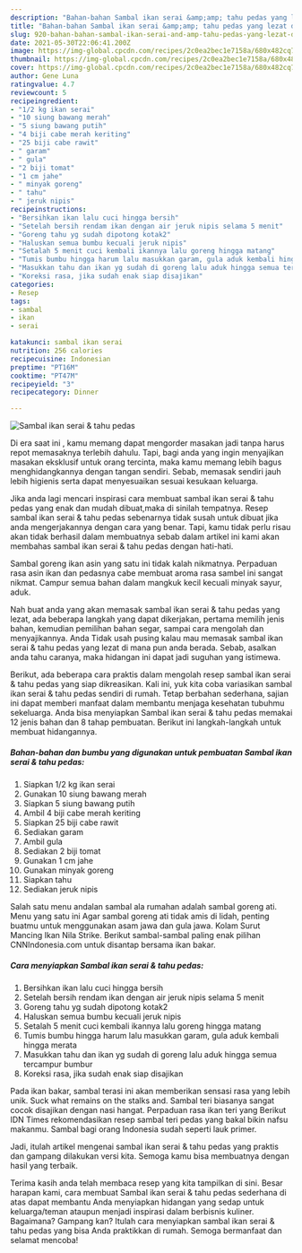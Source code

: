 ```yaml
---
description: "Bahan-bahan Sambal ikan serai &amp;amp; tahu pedas yang lezat dan Mudah Dibuat"
title: "Bahan-bahan Sambal ikan serai &amp;amp; tahu pedas yang lezat dan Mudah Dibuat"
slug: 920-bahan-bahan-sambal-ikan-serai-and-amp-tahu-pedas-yang-lezat-dan-mudah-dibuat
date: 2021-05-30T22:06:41.200Z
image: https://img-global.cpcdn.com/recipes/2c0ea2bec1e7158a/680x482cq70/sambal-ikan-serai-tahu-pedas-foto-resep-utama.jpg
thumbnail: https://img-global.cpcdn.com/recipes/2c0ea2bec1e7158a/680x482cq70/sambal-ikan-serai-tahu-pedas-foto-resep-utama.jpg
cover: https://img-global.cpcdn.com/recipes/2c0ea2bec1e7158a/680x482cq70/sambal-ikan-serai-tahu-pedas-foto-resep-utama.jpg
author: Gene Luna
ratingvalue: 4.7
reviewcount: 5
recipeingredient:
- "1/2 kg ikan serai"
- "10 siung bawang merah"
- "5 siung bawang putih"
- "4 biji cabe merah keriting"
- "25 biji cabe rawit"
- " garam"
- " gula"
- "2 biji tomat"
- "1 cm jahe"
- " minyak goreng"
- " tahu"
- " jeruk nipis"
recipeinstructions:
- "Bersihkan ikan lalu cuci hingga bersih"
- "Setelah bersih rendam ikan dengan air jeruk nipis selama 5 menit"
- "Goreng tahu yg sudah dipotong kotak2"
- "Haluskan semua bumbu kecuali jeruk nipis"
- "Setalah 5 menit cuci kembali ikannya lalu goreng hingga matang"
- "Tumis bumbu hingga harum lalu masukkan garam, gula aduk kembali hingga merata"
- "Masukkan tahu dan ikan yg sudah di goreng lalu aduk hingga semua tercampur bumbur"
- "Koreksi rasa, jika sudah enak siap disajikan"
categories:
- Resep
tags:
- sambal
- ikan
- serai

katakunci: sambal ikan serai 
nutrition: 256 calories
recipecuisine: Indonesian
preptime: "PT16M"
cooktime: "PT47M"
recipeyield: "3"
recipecategory: Dinner

---
```



![Sambal ikan serai &amp; tahu pedas](https://img-global.cpcdn.com/recipes/2c0ea2bec1e7158a/680x482cq70/sambal-ikan-serai-tahu-pedas-foto-resep-utama.jpg)

Di era  saat ini , kamu memang dapat mengorder masakan jadi tanpa harus repot memasaknya terlebih dahulu. Tapi, bagi anda yang ingin menyajikan masakan eksklusif untuk orang tercinta, maka kamu memang lebih bagus menghidangkannya dengan tangan sendiri. Sebab, memasak sendiri jauh lebih higienis serta dapat menyesuaikan sesuai kesukaan keluarga.

Jika anda lagi mencari inspirasi cara membuat sambal ikan serai &amp; tahu pedas yang enak dan mudah dibuat,maka di sinilah tempatnya. Resep sambal ikan serai &amp; tahu pedas  sebenarnya tidak susah untuk dibuat jika anda mengerjakannya dengan cara yang benar. Tapi, kamu tidak perlu risau akan tidak berhasil dalam membuatnya 
sebab dalam artikel ini kami akan membahas sambal ikan serai &amp; tahu pedas dengan hati-hati.  

Sambal goreng ikan asin yang satu ini tidak kalah nikmatnya. Perpaduan rasa asin ikan dan pedasnya cabe membuat aroma rasa sambel ini sangat nikmat. Campur semua bahan dalam mangkuk kecil kecuali minyak sayur, aduk.

Nah buat anda yang akan memasak sambal ikan serai &amp; tahu pedas yang lezat, ada beberapa langkah yang dapat dikerjakan, pertama memilih jenis bahan, kemudian pemilihan bahan segar, sampai cara mengolah dan menyajikannya. Anda Tidak usah pusing kalau mau memasak sambal ikan serai &amp; tahu pedas yang lezat di mana pun anda berada. Sebab, asalkan anda  tahu caranya, maka hidangan ini dapat jadi suguhan yang istimewa.

Berikut, ada beberapa cara praktis  dalam mengolah resep sambal ikan serai &amp; tahu pedas yang siap dikreasikan. Kali ini, yuk kita coba variasikan sambal ikan serai &amp; tahu pedas sendiri di rumah. Tetap berbahan sederhana, sajian ini dapat memberi manfaat dalam membantu menjaga kesehatan tubuhmu sekeluarga. Anda bisa menyiapkan Sambal ikan serai &amp; tahu pedas memakai 12 jenis bahan dan 8 tahap pembuatan. Berikut ini langkah-langkah untuk membuat hidangannya.

<!--inarticleads1-->

##### Bahan-bahan dan bumbu yang digunakan untuk pembuatan Sambal ikan serai &amp; tahu pedas:

1. Siapkan 1/2 kg ikan serai
1. Gunakan 10 siung bawang merah
1. Siapkan 5 siung bawang putih
1. Ambil 4 biji cabe merah keriting
1. Siapkan 25 biji cabe rawit
1. Sediakan  garam
1. Ambil  gula
1. Sediakan 2 biji tomat
1. Gunakan 1 cm jahe
1. Gunakan  minyak goreng
1. Siapkan  tahu
1. Sediakan  jeruk nipis


Salah satu menu andalan sambal ala rumahan adalah sambal goreng ati. Menu yang satu ini Agar sambal goreng ati tidak amis di lidah, penting buatmu untuk menggunakan asam jawa dan gula jawa. Kolam Surut Mancing Ikan Nila Strike. Berikut sambal-sambal paling enak pilihan CNNIndonesia.com untuk disantap bersama ikan bakar. 

<!--inarticleads2-->

##### Cara menyiapkan Sambal ikan serai &amp; tahu pedas:

1. Bersihkan ikan lalu cuci hingga bersih
1. Setelah bersih rendam ikan dengan air jeruk nipis selama 5 menit
1. Goreng tahu yg sudah dipotong kotak2
1. Haluskan semua bumbu kecuali jeruk nipis
1. Setalah 5 menit cuci kembali ikannya lalu goreng hingga matang
1. Tumis bumbu hingga harum lalu masukkan garam, gula aduk kembali hingga merata
1. Masukkan tahu dan ikan yg sudah di goreng lalu aduk hingga semua tercampur bumbur
1. Koreksi rasa, jika sudah enak siap disajikan


Pada ikan bakar, sambal terasi ini akan memberikan sensasi rasa yang lebih unik. Suck what remains on the stalks and. Sambal teri biasanya sangat cocok disajikan dengan nasi hangat. Perpaduan rasa ikan teri yang Berikut IDN Times rekomendasikan resep sambal teri pedas yang bakal bikin nafsu makanmu. Sambal bagi orang Indonesia sudah seperti lauk primer. 

Jadi, itulah artikel mengenai  sambal ikan serai &amp; tahu pedas  yang praktis dan gampang dilakukan versi kita. Semoga kamu bisa membuatnya dengan hasil yang terbaik. 

Terima kasih anda telah membaca resep yang kita tampilkan di sini. Besar harapan kami, cara membuat  Sambal ikan serai &amp; tahu pedas sederhana di atas dapat membantu Anda menyiapkan hidangan yang sedap untuk keluarga/teman ataupun menjadi inspirasi dalam berbisnis kuliner. Bagaimana? Gampang kan? Itulah cara menyiapkan sambal ikan serai &amp; tahu pedas yang bisa Anda praktikkan di rumah. Semoga bermanfaat dan selamat mencoba!

